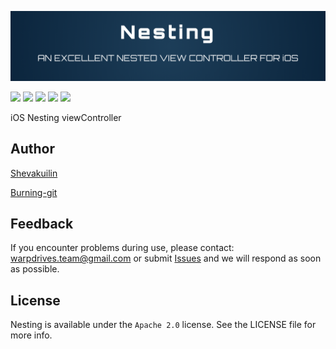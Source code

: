 ![](https://github.com/shevakuilin/MyGithubPicture/raw/master/Pictures/Nesting-banner.png)

![](https://img.shields.io/badge/Platform-iOS-green.svg)
![](https://img.shields.io/badge/Language-Swift5.0-purple.svg)
![](https://img.shields.io/badge/Version-0.1.0-yellow.svg)
![](https://img.shields.io/badge/CocoaPods-1.6.1-pink.svg)
![](https://img.shields.io/badge/License-Apache2.0-blue.svg)


iOS Nesting viewController


## Author
[Shevakuilin](https://github.com/shevakuilin)

[Burning-git](https://github.com/burning-git)

## Feedback

If you encounter problems during use, please contact: warpdrives.team@gmail.com 
or submit [Issues](https://github.com/warpdrives/Nesting/issues/new) and we will respond as soon as possible.

## License

Nesting is available under the  `Apache 2.0` license. See the LICENSE file for more info.

